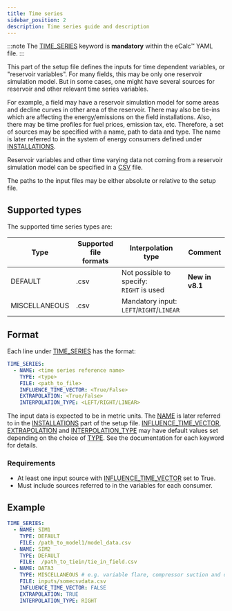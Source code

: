 ```yaml
---
title: Time series
sidebar_position: 2
description: Time series guide and description
---
```


:::note
The [TIME_SERIES](/about/references/keywords/TIME_SERIES.md) keyword is **mandatory** within the eCalc™ YAML file.
:::

This part of the setup file defines the inputs for time dependent variables, or "reservoir
variables". For many fields, this may be only one reservoir simulation model. But in some
cases, one might have several sources for reservoir and other relevant time series variables.

For example, a field may have a reservoir simulation model for some areas and decline curves in other area of
the reservoir. There may also be tie-ins which are affecting the energy/emissions on the field
installations. Also, there may be time profiles for fuel prices, emission tax, etc.
Therefore, a set of sources may be specified with a name, path to data and type. The name is
later referred to in the system of energy consumers defined under [INSTALLATIONS](/about/references/keywords/INSTALLATIONS.md).

Reservoir variables and other time varying data not coming from a reservoir simulation model can
be specified in a [CSV](https://en.wikipedia.org/wiki/Comma-separated_values) file.

The paths to the input files may be either absolute or relative to the setup file.

## Supported types

The supported time series types are:

| Type          | Supported file formats  | Interpolation type                                              | Comment                                                                                                    |
|---------------|-------------------------|-----------------------------------------------------------------|------------------------------------------------------------------------------------------------------------|
| DEFAULT       | .csv                    | Not possible to specify: <br />`RIGHT` is used  | **New in v8.1**                                                                                            |
| MISCELLANEOUS | .csv                    | Mandatory input:<br />`LEFT`/`RIGHT`/`LINEAR`                   |                                                                                                            |

## Format
Each line under [TIME_SERIES](/about/references/keywords/TIME_SERIES.md) has the format:

~~~~~~~~yaml
TIME_SERIES:
  - NAME: <time series reference name>
    TYPE: <type>
    FILE: <path_to_file>
    INFLUENCE_TIME_VECTOR: <True/False>
    EXTRAPOLATION: <True/False>
    INTERPOLATION_TYPE: <LEFT/RIGHT/LINEAR>
~~~~~~~~

The input data is expected to be in metric units. The [NAME](/about/references/keywords/NAME.md) is later referred
to in the [INSTALLATIONS](/about/references/keywords/INSTALLATIONS.md) part of the setup file.
[INFLUENCE_TIME_VECTOR](/about/references/keywords/INFLUENCE_TIME_VECTOR.md), [EXTRAPOLATION](/about/references/keywords/EXTRAPOLATION.md)
and [INTERPOLATION_TYPE](/about/references/keywords/INTERPOLATION_TYPE.md) may have default values set depending
on the choice of [TYPE](/about/references/keywords/TYPE.md). See the documentation for each keyword for details.

### Requirements
- At least one input source with [INFLUENCE_TIME_VECTOR](/about/references/keywords/INFLUENCE_TIME_VECTOR.md) set to True.
- Must include sources referred to in the variables for each consumer.

## Example
~~~~~~~~yaml
TIME_SERIES:
  - NAME: SIM1
    TYPE: DEFAULT
    FILE: /path_to_model1/model_data.csv
  - NAME: SIM2
    TYPE: DEFAULT
    FILE:  /path_to_tiein/tie_in_field.csv
  - NAME: DATA3
    TYPE: MISCELLANEOUS # e.g. variable flare, compressor suction and discharge pressures
    FILE: inputs/somecsvdata.csv
    INFLUENCE_TIME_VECTOR: FALSE
    EXTRAPOLATION: TRUE
    INTERPOLATION_TYPE: RIGHT
~~~~~~~~



